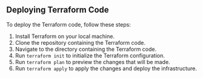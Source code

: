 ## Deploying Terraform Code

To deploy the Terraform code, follow these steps:

1. Install Terraform on your local machine.
2. Clone the repository containing the Terraform code.
3. Navigate to the directory containing the Terraform code.
4. Run `terraform init` to initialize the Terraform configuration.
5. Run `terraform plan` to preview the changes that will be made.
6. Run `terraform apply` to apply the changes and deploy the infrastructure.
